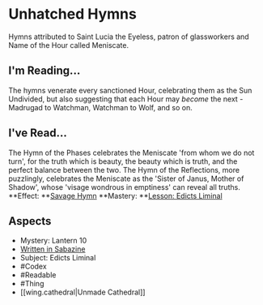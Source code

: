 # Unhatched Hymns

Hymns attributed to Saint Lucia the Eyeless, patron of glassworkers and Name of the Hour called Meniscate.
## I'm Reading...
The hymns venerate every sanctioned Hour, celebrating them as the Sun Undivided, but also suggesting that each Hour may <i>become</i> the next - Madrugad to Watchman, Watchman to Wolf, and so on.
## I've Read...
The Hymn of the Phases celebrates the Meniscate 'from whom we do not turn', for the truth which is beauty, the beauty which is truth, and the perfect balance between the two. The Hymn of the Reflections, more puzzlingly, celebrates the Meniscate as the 'Sister of Janus, Mother of Shadow', whose 'visage wondrous in emptiness' can reveal all truths.
**Effect: **[Savage Hymn](https://uadaf.theevilroot.xyz/rowenarium/element/music.savage)
**Mastery: **[Lesson: Edicts Liminal](https://uadaf.theevilroot.xyz/rowenarium/element/x.edictsliminal)
## Aspects
- Mystery: Lantern 10
- [Written in Sabazine](https://uadaf.theevilroot.xyz/rowenarium/element/w.sabazine)
- Subject: Edicts Liminal
- #Codex
- #Readable
- #Thing
- [[wing.cathedral|Unmade Cathedral]]